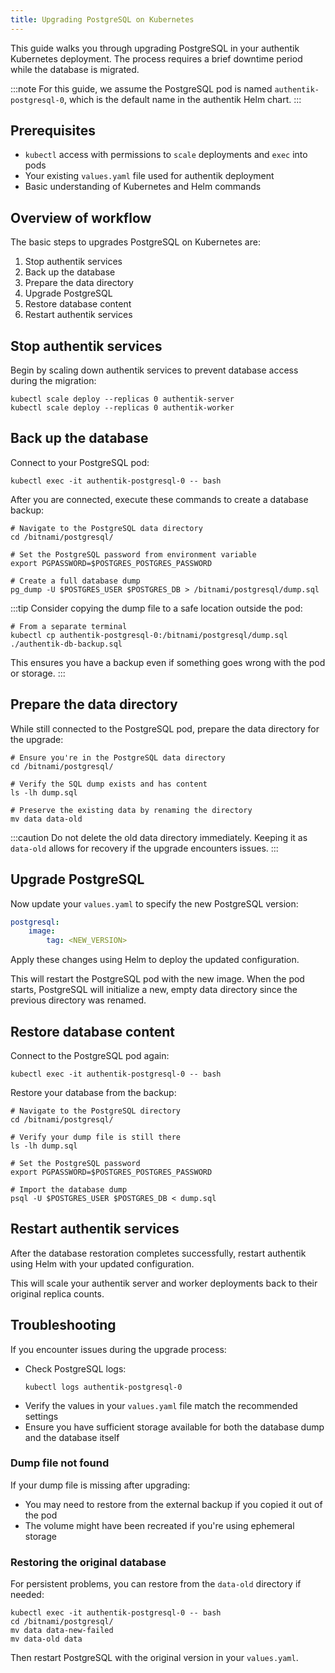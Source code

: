 ```yaml
---
title: Upgrading PostgreSQL on Kubernetes
---
```


This guide walks you through upgrading PostgreSQL in your authentik Kubernetes deployment. The process requires a brief downtime period while the database is migrated.

:::note
For this guide, we assume the PostgreSQL pod is named `authentik-postgresql-0`, which is the default name in the authentik Helm chart.
:::

## Prerequisites

- `kubectl` access with permissions to `scale` deployments and `exec` into pods
- Your existing `values.yaml` file used for authentik deployment
- Basic understanding of Kubernetes and Helm commands

## Overview of workflow

The basic steps to upgrades PostgreSQL on Kubernetes are:
1. Stop authentik services
2. Back up the database
3. Prepare the data directory
4. Upgrade PostgreSQL
5. Restore database content
6. Restart authentik services

## Stop authentik services

Begin by scaling down authentik services to prevent database access during the migration:

```shell
kubectl scale deploy --replicas 0 authentik-server
kubectl scale deploy --replicas 0 authentik-worker
```

## Back up the database

Connect to your PostgreSQL pod:

```shell
kubectl exec -it authentik-postgresql-0 -- bash
```

After you are connected, execute these commands to create a database backup:

```shell
# Navigate to the PostgreSQL data directory
cd /bitnami/postgresql/

# Set the PostgreSQL password from environment variable
export PGPASSWORD=$POSTGRES_POSTGRES_PASSWORD

# Create a full database dump
pg_dump -U $POSTGRES_USER $POSTGRES_DB > /bitnami/postgresql/dump.sql
```

:::tip
Consider copying the dump file to a safe location outside the pod:

```shell
# From a separate terminal
kubectl cp authentik-postgresql-0:/bitnami/postgresql/dump.sql ./authentik-db-backup.sql
```

This ensures you have a backup even if something goes wrong with the pod or storage.
:::

## Prepare the data directory

While still connected to the PostgreSQL pod, prepare the data directory for the upgrade:

```shell
# Ensure you're in the PostgreSQL data directory
cd /bitnami/postgresql/

# Verify the SQL dump exists and has content
ls -lh dump.sql

# Preserve the existing data by renaming the directory
mv data data-old
```

:::caution
Do not delete the old data directory immediately. Keeping it as `data-old` allows for recovery if the upgrade encounters issues.
:::

## Upgrade PostgreSQL

Now update your `values.yaml` to specify the new PostgreSQL version:

```yaml
postgresql:
    image:
        tag: <NEW_VERSION>
```

Apply these changes using Helm to deploy the updated configuration.

This will restart the PostgreSQL pod with the new image. When the pod starts, PostgreSQL will initialize a new, empty data directory since the previous directory was renamed.

## Restore database content

Connect to the PostgreSQL pod again:

```shell
kubectl exec -it authentik-postgresql-0 -- bash
```

Restore your database from the backup:

```shell
# Navigate to the PostgreSQL directory
cd /bitnami/postgresql/

# Verify your dump file is still there
ls -lh dump.sql

# Set the PostgreSQL password
export PGPASSWORD=$POSTGRES_POSTGRES_PASSWORD

# Import the database dump
psql -U $POSTGRES_USER $POSTGRES_DB < dump.sql
```

## Restart authentik services

After the database restoration completes successfully, restart authentik using Helm with your updated configuration.

This will scale your authentik server and worker deployments back to their original replica counts.

## Troubleshooting

If you encounter issues during the upgrade process:

- Check PostgreSQL logs:
    ```shell
    kubectl logs authentik-postgresql-0
    ```
- Verify the values in your `values.yaml` file match the recommended settings
- Ensure you have sufficient storage available for both the database dump and the database itself

### Dump file not found

If your dump file is missing after upgrading:

- You may need to restore from the external backup if you copied it out of the pod
- The volume might have been recreated if you're using ephemeral storage

### Restoring the original database

For persistent problems, you can restore from the `data-old` directory if needed:

```shell
kubectl exec -it authentik-postgresql-0 -- bash
cd /bitnami/postgresql/
mv data data-new-failed
mv data-old data
```

Then restart PostgreSQL with the original version in your `values.yaml`.

